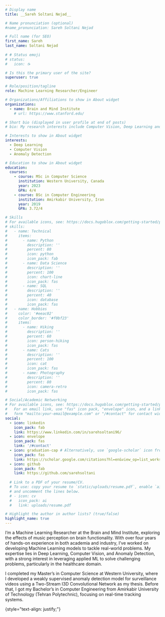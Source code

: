 ```yaml
---
# Display name
title: __Sareh Soltani Nejad__

# Name pronunciation (optional)
#name_pronunciation: Sareh Soltani Nejad

# Full name (for SEO)
first_name: Sareh
last_name: Soltani Nejad
 
# # Status emoji
# status:
#   icon: ☕️

# Is this the primary user of the site?
superuser: true

# Role/position/tagline
role: Machine Learning Researcher/Engineer

# Organizations/Affiliations to show in About widget
organizations:
  - name: Brain and Mind Institute
    # url: https://www.stanford.edu/

# Short bio (displayed in user profile at end of posts)
# bio: My research interests include Computer Vision, Deep Learning and 

# Interests to show in About widget
interests:
  - Deep Learning
  - Computer Vision
  - Anomaly Detection

# Education to show in About widget
education:
  courses:
    - course: MSc in Computer Science 
      institution: Western University, Canada
      year: 2023
      GPA: 4/4
    - course: BSc in Computer Engineering 
      institution: Amirkabir University, Iran
      year: 2019
      GPA: 3.72/4

# Skills
# For available icons, see: https://docs.hugoblox.com/getting-started/page-builder/#icons
# skills:
#   - name: Technical
#     items:
#       - name: Python
#         description: ''
#         percent: 80
#         icon: python
#         icon_pack: fab
#       - name: Data Science
#         description: ''
#         percent: 100
#         icon: chart-line
#         icon_pack: fas
#       - name: SQL
#         description: ''
#         percent: 40
#         icon: database
#         icon_pack: fas
#   - name: Hobbies
#     color: '#eeac02'
#     color_border: '#f0bf23'
#     items:
#       - name: Hiking
#         description: ''
#         percent: 60
#         icon: person-hiking
#         icon_pack: fas
#       - name: Cats
#         description: ''
#         percent: 100
#         icon: cat
#         icon_pack: fas
#       - name: Photography
#         description: ''
#         percent: 80
#         icon: camera-retro
#         icon_pack: fas

# Social/Academic Networking
# For available icons, see: https://docs.hugoblox.com/getting-started/page-builder/#icons
#   For an email link, use "fas" icon pack, "envelope" icon, and a link in the
#   form "mailto:your-email@example.com" or "/#contact" for contact widget.
social:
  - icon: linkedin
    icon_pack: fab
    link: https://www.linkedin.com/in/sarehsoltani96/
  - icon: envelope
    icon_pack: fas
    link: '/#contact'
  - icon: graduation-cap # Alternatively, use `google-scholar` icon from `ai` icon pack
    icon_pack: fas
    link: https://scholar.google.com/citations?hl=en&view_op=list_works&gmla=AILGF5XyvffjxreJL-z57TzbPwparXdCxlsbWFi5abkW9Yp52xCUlNhNQ-_U8wk9pdb9zP4qjz663sZwXCPfxSzQjzO6&user=iOOIJmT98aUC
  - icon: github
    icon_pack: fab
    link: https://github.com/sarehsoltani
 
  # Link to a PDF of your resume/CV.
  # To use: copy your resume to `static/uploads/resume.pdf`, enable `ai` icons in `params.yaml`,
  # and uncomment the lines below.
  # - icon: cv
  #   icon_pack: ai
  #   link: uploads/resume.pdf

# Highlight the author in author lists? (true/false)
highlight_name: true
---
```

I’m a Machine Learning Researcher at the Brain and Mind Institute, exploring the effects of music perception on brain functionality. With over four years of hands-on experience in both academia and industry, I’ve worked on developing Machine Learning models to tackle real-world problems. My expertise lies in Deep Learning, Computer Vision, and Anomaly Detection, with a strong interest in leveraging applied ML to solve challenging problems, particularly in the healthcare domain.

I completed my Master’s in Computer Science at Western University, where I developed a weakly supervised anomaly detection model for surveillance videos using a Two-Stream I3D Convolutional Network as my thesis. Before that, I got my Bachelor’s in Computer Engineering from Amirkabir University of Technology (Tehran Polytechnic), focusing on real-time tracking systems.


{style="text-align: justify;"}
